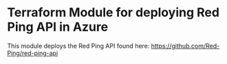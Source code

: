# Terraform Module for deploying Red Ping API in Azure

This module deploys the Red Ping API found here: https://github.com/Red-Ping/red-ping-api
